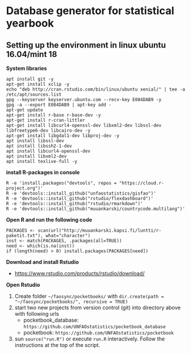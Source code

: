 Database generator for statistical yearbook
============================================



Setting up the environment in linux ubuntu 16.04/mint 18
-------------------------------------------------

**System libraries**

```
apt install git -y
apt-get install xclip -y
echo "deb http://cran.rstudio.com/bin/linux/ubuntu xenial/" | tee -a /etc/apt/sources.list
gpg --keyserver keyserver.ubuntu.com --recv-key E084DAB9 -y
gpg -a --export E084DAB9 | apt-key add -
apt-get update
apt-get install r-base r-base-dev -y
apt-get install r-cran-littler
apt-get install libcurl4-openssl-dev libxml2-dev libssl-dev libfreetype6-dev libcairo-dev -y
apt-get install libgdal1-dev libproj-dev -y
apt install libssl-dev
apt install libssh2-1-dev
apt install libcurl4-openssl-dev
apt install libxml2-dev
apt install texlive-full -y
```

**install R-packages in console**

```
R -e 'install.packages("devtools", repos = "https://cloud.r-project.org")' 
R -e 'devtools::install_github("unfaostatistics/gisfao")' 
R -e 'devtools::install_github("rstudio/flexdashboard")' 
R -e 'devtools::install_github("rstudio/rmarkdown")'
R -e 'devtools::install_github("muuankarski/countrycode.multilang")'
```

**Open R and run the following code**

```
PACKAGES <- scan(url("http://muuankarski.kapsi.fi/luntti/r-paketit.txt"), what="character")
inst <- match(PACKAGES, .packages(all=TRUE))
need <- which(is.na(inst))
if (length(need) > 0) install.packages(PACKAGES[need])
```

**Download and install Rstudio**

- <https://www.rstudio.com/products/rstudio/download/>

**Open Rstudio**

1. Create folder `~/faosync/pocketbooks/` with `dir.create(path = "~/faosync/pocketbooks/", recursive = TRUE)`
2. start two new projects from version control (git) into directory above with following urls
    - pocketbook_database: `https://github.com/UNFAOstatistics/pocketbook_database`
    -  pocketbook: `https://github.com/UNFAOstatistics/pocketbook`
4. sun `source("run.R")` or execute `run.R` interactively. Follow the instructions at the top of the script.
